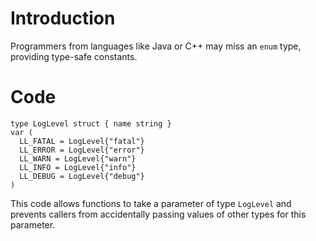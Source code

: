 # Introduction

Programmers from languages like Java or C++ may miss an `enum` type, providing type-safe constants.

# Code

    type LogLevel struct { name string }
    var (
      LL_FATAL = LogLevel{"fatal"}
      LL_ERROR = LogLevel{"error"}
      LL_WARN = LogLevel{"warn"}
      LL_INFO = LogLevel{"info"}
      LL_DEBUG = LogLevel{"debug"}
    )

This code allows functions to take a parameter of type `LogLevel` and prevents callers from accidentally passing values of other types for this parameter.
